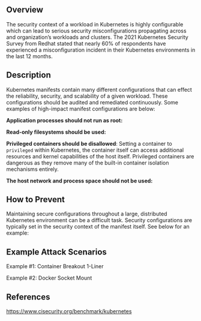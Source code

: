 ## Overview
The security context of a workload in Kubernetes is highly configurable which can lead to serious security misconfigurations propagating across and organization’s workloads and clusters. The 2021 Kubernetes Security Survey from Redhat stated that nearly 60% of respondents have experienced a misconfiguration incident in their Kubernetes environments in the last 12 months. 
## Description
Kubernetes manifests contain many different configurations that can effect the reliability, security, and scalability of a given workload. These configurations should be audited and remediated continuously. Some examples of high-impact manifest configurations are below:

**Application processes should not run as root:** 

**Read-only filesystems should be used:**

**Privileged containers should be disallowed**: Setting a container to `privileged` within Kubernetes, the container itself can access additional resources and kernel capabilities of the host itself. Privileged containers are dangerous as they remove many of the built-in container isolation mechanisms entirely. 

**The host network and process space should not be used:**

## How to Prevent
Maintaining secure configurations throughout a large, distributed Kubernetes environment can be a difficult task. Security configurations are typically set in the security context of the manifest itself. See below for an example: 

## Example Attack Scenarios
Example #1: Container Breakout 1-Liner

Example #2: Docker Socket Mount

## References
https://www.cisecurity.org/benchmark/kubernetes